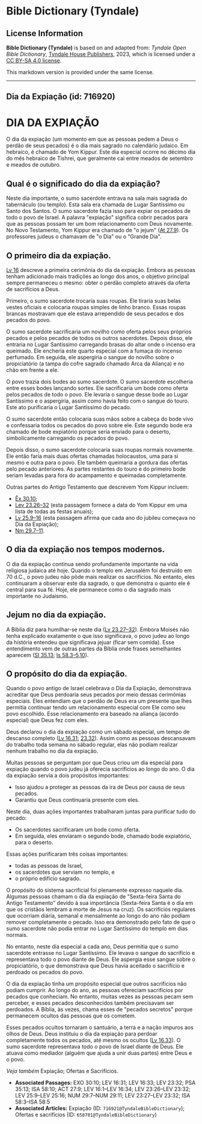 # Bible Dictionary (Tyndale)

## License Information

**Bible Dictionary (Tyndale)** is based on and adapted from: _Tyndale Open Bible Dictionary_, [Tyndale House Publishers](https://tyndaleopenresources.com/), 2023, which is licensed under a [CC BY-SA 4.0 license](https://creativecommons.org/licenses/by-sa/4.0/legalcode.en).

This markdown version is provided under the same license.



--------------------------------

## Dia da Expiação (id: 716920)

DIA DA EXPIAÇÃO
===============

O dia da expiação (um momento em que as pessoas pedem a Deus o perdão de seus pecados) é o dia mais sagrado no calendário judaico. Em hebraico, é chamado de Yom Kippur. Este dia especial ocorre no décimo dia do mês hebraico de Tishrei, que geralmente cai entre meados de setembro e meados de outubro.

Qual é o significado do dia da expiação?
----------------------------------------

Neste dia importante, o sumo sacerdote entrava na sala mais sagrada do tabernáculo (ou templo). Esta sala era chamada de Lugar Santíssimo ou Santo dos Santos. O sumo sacerdote fazia isso para expiar os pecados de todo o povo de Israel. A palavra "expiação" significa cobrir pecados para que as pessoas possam ter um bom relacionamento com Deus novamente. No Novo Testamento, Yom Kippur era chamado de "o jejum" ([At 27\.9](https://ref.ly/Acts27:9)). Os professores judeus o chamavam de "o Dia" ou o "Grande Dia".

O primeiro dia da expiação.
---------------------------

[Lv 16](https://ref.ly/Lev16:1-Lev16:34) descreve a primeira cerimônia do dia da expiação. Embora as pessoas tenham adicionado mais tradições ao longo dos anos, o objetivo principal sempre permaneceu o mesmo: obter o perdão completo através da oferta de sacrifícios a Deus.

Primeiro, o sumo sacerdote trocaria suas roupas. Ele tiraria suas belas vestes oficiais e colocaria roupas simples de linho branco. Essas roupas brancas mostravam que ele estava arrependido de seus pecados e dos pecados do povo.

O sumo sacerdote sacrificaria um novilho como oferta pelos seus próprios pecados e pelos pecados de todos os outros sacerdotes. Depois disso, ele entraria no Lugar Santíssimo carregando brasas do altar onde o incenso era queimado. Ele encheria este quarto especial com a fumaça do incenso perfumado. Em seguida, ele aspergiria o sangue do novilho sobre o propiciatório (a tampa do cofre sagrado chamado Arca da Aliança) e no chão em frente a ele.

O povo trazia dois bodes ao sumo sacerdote. O sumo sacerdote escolheria entre esses bodes lançando sortes. Ele sacrificaria um bode como oferta pelos pecados de todo o povo. Ele levaria o sangue desse bode ao Lugar Santíssimo e o aspergiria, assim como havia feito com o sangue do touro. Este ato purificaria o Lugar Santíssimo do pecado.

O sumo sacerdote então colocaria suas mãos sobre a cabeça do bode vivo e confessaria todos os pecados do povo sobre ele. Este segundo bode era chamado de bode expiatório porque seria enviado para o deserto, simbolicamente carregando os pecados do povo.

Depois disso, o sumo sacerdote colocaria suas roupas normais novamente. Ele então faria mais duas ofertas chamadas holocaustos, uma para si mesmo e outra para o povo. Ele também queimaria a gordura das ofertas pelo pecado anteriores. As partes restantes do touro e do primeiro bode seriam levadas para fora do acampamento e queimadas completamente.

Outras partes do Antigo Testamento que descrevem Yom Kippur incluem:

* [Êx 30\.10](https://ref.ly/Exod30:10);
* [Lev 23\.26–32](https://ref.ly/Lev23:26-Lev23:32) (esta passagem fornece a data do Yom Kippur em uma lista de todas as festas anuais);
* [Lv 25\.9–16](https://ref.ly/Lev25:9-Lev25:16) (esta passagem afirma que cada ano do jubileu começava no Dia da Expiação);
* [Nm 29\.7–11](https://ref.ly/Num29:7-Num29:11).

O dia da expiação nos tempos modernos.
--------------------------------------

O dia da expiação continua sendo profundamente importante na vida religiosa judaica até hoje. Quando o templo em Jerusalém foi destruído em 70 d.C., o povo judeu não pôde mais realizar os sacrifícios. No entanto, eles continuaram a observar este dia sagrado, o que demonstra o quanto ele é central para sua fé. Hoje, ele permanece como o dia sagrado mais importante no Judaísmo.

Jejum no dia da expiação.
-------------------------

A Bíblia diz para humilhar\-se neste dia ([Lv 23\.27–32](https://ref.ly/Lev23:27-Lev23:32)). Embora Moisés não tenha explicado exatamente o que isso significava, o povo judeu ao longo da história entendeu que significava jejuar (ficar sem comida). Esse entendimento vem de outras partes da Bíblia onde frases semelhantes aparecem ([Sl 35\.13](https://ref.ly/Ps35:13); [Is 58\.3](https://ref.ly/Isa58:3-Isa58:5,Isa58:10)[–](https://ref.ly/Isa58:3-Isa58:5)[5,10](https://ref.ly/Isa58:3-Isa58:5,Isa58:10)).

O propósito do dia da expiação.
-------------------------------

Quando o povo antigo de Israel celebrava o Dia da Expiação, demonstrava acreditar que Deus perdoaria seus pecados por meio dessas cerimônias especiais. Eles entendiam que o perdão de Deus era um presente que lhes permitia continuar tendo um relacionamento especial com Ele como seu povo escolhido. Esse relacionamento era baseado na aliança (acordo especial) que Deus fez com eles.

Deus declarou o dia da expiação como um sábado especial, um tempo de descanso completo ([Lv 16\.31](https://ref.ly/Lev16:31); [23\.32](https://ref.ly/Lev23:32)). Assim como as pessoas descansavam do trabalho toda semana no sábado regular, elas não podiam realizar nenhum trabalho no dia da expiação.

Muitas pessoas se perguntam por que Deus criou um dia especial para expiação quando o povo judeu já oferecia sacrifícios ao longo do ano. O dia da expiação servia a dois propósitos importantes:

* Isso ajudou a proteger as pessoas da ira de Deus por causa de seus pecados.
* Garantiu que Deus continuaria presente com eles.

Neste dia, duas ações importantes trabalharam juntas para purificar tudo do pecado:

* Os sacerdotes sacrificaram um bode como oferta.
* Em seguida, eles enviaram o segundo bode, chamado bode expiatório, para o deserto.

Essas ações purificaram três coisas importantes:

* todas as pessoas de Israel,
* os sacerdotes que serviam no templo, e
* o próprio edifício sagrado.

O propósito do sistema sacrificial foi plenamente expresso naquele dia. Algumas pessoas chamam o dia da expiação de "Sexta\-feira Santa do Antigo Testamento" devido à sua importância (Sexta\-feira Santa é o dia em que os cristãos lembram a morte de Jesus na cruz). Os sacrifícios regulares que ocorriam diária, semanal e mensalmente ao longo do ano não podiam remover completamente o pecado. Isso era demonstrado pelo fato de que o sumo sacerdote não podia entrar no Lugar Santíssimo do templo em dias normais.

No entanto, neste dia especial a cada ano, Deus permitia que o sumo sacerdote entrasse no Lugar Santíssimo. Ele levava o sangue do sacrifício e representava todo o povo diante de Deus. Ele aspergia esse sangue sobre o propiciatório, o que demonstrava que Deus havia aceitado o sacrifício e perdoado os pecados do povo.

O dia da expiação tinha um propósito especial que outros sacrifícios não podiam cumprir. Ao longo do ano, as pessoas ofereciam sacrifícios por pecados que conheciam. No entanto, muitas vezes as pessoas pecam sem perceber, e esses pecados desconhecidos também precisavam ser perdoados. A Bíblia, às vezes, chama esses de "pecados secretos" porque permanecem ocultos das pessoas que os cometem.

Esses pecados ocultos tornaram o santuário, a terra e a nação impuros aos olhos de Deus. Deus instituiu o dia da expiação para perdoar completamente todos os pecados, até mesmo os ocultos ([Lv 16\.33](https://ref.ly/Lev16:33)). O sumo sacerdote representava todo o povo de Israel diante de Deus. Ele atuava como mediador (alguém que ajuda a unir duas partes) entre Deus e o povo.

*Veja também* Expiação; Ofertas e Sacrifícios.

* **Associated Passages:** EXO 30:10; LEV 16:31; LEV 16:33; LEV 23:32; PSA 35:13; ISA 58:10; ACT 27:9; LEV 16:1–LEV 16:34; LEV 23:26–LEV 23:32; LEV 25:9–LEV 25:16; NUM 29:7–NUM 29:11; LEV 23:27–LEV 23:32; ISA 58:3–ISA 58:5
* **Associated Articles:** Expiação (ID: `716921@TyndaleBibleDictionary`); Ofertas e sacrifícios (ID: `658701@TyndaleBibleDictionary`)

